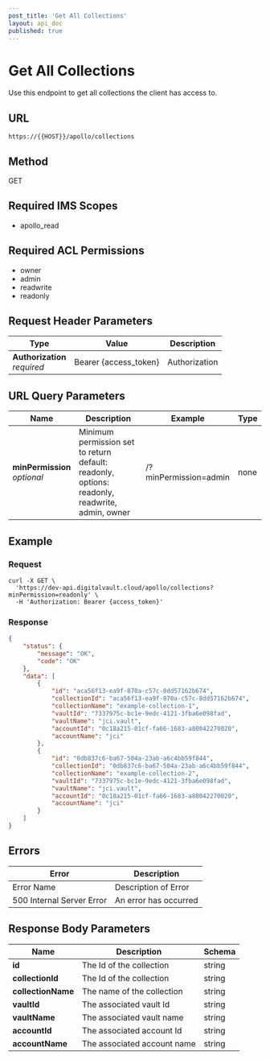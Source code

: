 ```yaml
---
post_title: 'Get All Collections'
layout: api_doc
published: true
---
```

# Get All Collections
Use this endpoint to get all collections the client has access to. 

## URL

`https://{{HOST}}/apollo/collections`

## Method

<div class="get">GET</div>

## Required IMS Scopes

* apollo_read

## Required ACL Permissions

* owner
* admin
* readwrite
* readonly

## Request Header Parameters

|Type|Value|Description|
|---|---|---|
|**Authorization** <br>*required*|Bearer {access_token}|Authorization|

## URL Query Parameters

|Name|Description|Example|Type|
|---|---|---|---|
|**minPermission** <br>*optional*|Minimum permission set to return default: readonly, options: readonly, readwrite, admin, owner|/?minPermission=admin|none|

## Example

### Request

```shell
curl -X GET \
  'https://dev-api.digitalvault.cloud/apollo/collections?minPermission=readonly' \
  -H 'Authorization: Bearer {access_token}'
```

### Response

```json
{
    "status": {
        "message": "OK",
        "code": "OK"
    },
    "data": [
    	{
	        "id": "aca56f13-ea9f-870a-c57c-8dd57162b674",
            "collectionId": "aca56f13-ea9f-870a-c57c-8dd57162b674",
	        "collectionName": "example-collection-1",
	        "vaultId": "7337975c-bc1e-9edc-4121-3fba6e098fad",
	        "vaultName": "jci.vault",
	        "accountId": "0c18a215-01cf-fa66-1683-a80042270020",
	        "accountName": "jci"
	    },
	    {
	        "id": "0db837c6-ba67-504a-23ab-a6c4bb59f844",
            "collectionId": "0db837c6-ba67-504a-23ab-a6c4bb59f844",
	        "collectionName": "example-collection-2",
	        "vaultId": "7337975c-bc1e-9edc-4121-3fba6e098fad",
	        "vaultName": "jci.vault",
	        "accountId": "0c18a215-01cf-fa66-1683-a80042270020",
	        "accountName": "jci"
	    }
    ]     
}
```

## Errors

|Error|Description|
|---|---|
|Error Name| Description of Error|
|500 Internal Server Error|An error has occurred|

## Response Body Parameters

|Name|Description|Schema|
|---|---|---|
| **id**|The Id of the collection|string|
| **collectionId**|The Id of the collection|string|
| **collectionName**|The name of the collection|string|
| **vaultId**|The associated vault Id|string|
| **vaultName**|The associated vault name|string|
| **accountId**|The associated account Id|string|
| **accountName**|The associated account name|string|
